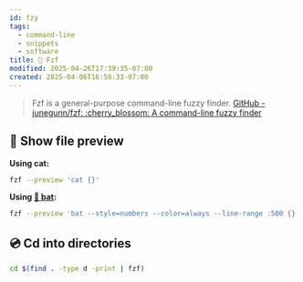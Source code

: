 ```yaml
---
id: fzy
tags:
  - command-line
  - snippets
  - software
title: 🧉 Fzf
modified: 2025-04-26T17:39:35-07:00
created: 2025-04-06T16:59:33-07:00
---
```


> Fzf is a general-purpose command-line fuzzy finder.
> [GitHub - junegunn/fzf: :cherry\_blossom: A command-line fuzzy finder](https://github.com/junegunn/fzf)

##  🔮 Show file preview

**Using cat:**
```sh
fzf --preview 'cat {}'
```

**Using [🦇 bat](bat%201.md):**

```sh
fzf --preview 'bat --style=numbers --color=always --line-range :500 {}'
```

## 💿 Cd into directories

```bash
cd $(find . -type d -print | fzf)
```